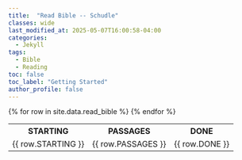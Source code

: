 ```yaml
---
title:  "Read Bible -- Schudle"
classes: wide
last_modified_at: 2025-05-07T16:00:58-04:00
categories: 
  - Jekyll
tags:
  - Bible
  - Reading
toc: false
toc_label: "Getting Started"
author_profile: false
---
```



<table>
  <tr>
    <th>STARTING</th>
    <th>PASSAGES</th>
    <th>DONE</th>
  </tr>
  {% for row in site.data.read_bible %}
  <tr>
    <td>{{ row.STARTING }}</td>
    <td>{{ row.PASSAGES }}</td>
    <td>{{ row.DONE }}</td>
  </tr>
  {% endfor %}
</table>
